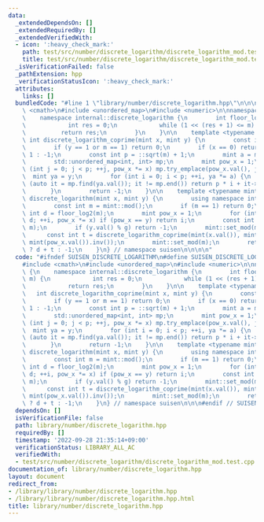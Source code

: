 ```yaml
---
data:
  _extendedDependsOn: []
  _extendedRequiredBy: []
  _extendedVerifiedWith:
  - icon: ':heavy_check_mark:'
    path: test/src/number/discrete_logarithm/discrete_logarithm_mod.test.cpp
    title: test/src/number/discrete_logarithm/discrete_logarithm_mod.test.cpp
  _isVerificationFailed: false
  _pathExtension: hpp
  _verificationStatusIcon: ':heavy_check_mark:'
  attributes:
    links: []
  bundledCode: "#line 1 \"library/number/discrete_logarithm.hpp\"\n\n\n\n#include\
    \ <cmath>\n#include <unordered_map>\n#include <numeric>\n\nnamespace suisen {\n\
    \    namespace internal::discrete_logarithm {\n        int floor_log2(int m) {\n\
    \            int res = 0;\n            while (1 << (res + 1) <= m) ++res;\n  \
    \          return res;\n        }\n    }\n\n    template <typename mint>\n   \
    \ int discrete_logarithm_coprime(mint x, mint y) {\n        const int m = mint::mod();\n\
    \        if (y == 1 or m == 1) return 0;\n        if (x == 0) return y == 0 ?\
    \ 1 : -1;\n        const int p = ::sqrt(m) + 1;\n        mint a = mint(x).inv().pow(p);\n\
    \        std::unordered_map<int, int> mp;\n        mint pow_x = 1;\n        for\
    \ (int j = 0; j < p; ++j, pow_x *= x) mp.try_emplace(pow_x.val(), j);\n      \
    \  mint ya = y;\n        for (int i = 0; i < p; ++i, ya *= a) {\n            if\
    \ (auto it = mp.find(ya.val()); it != mp.end()) return p * i + it->second;\n \
    \       }\n        return -1;\n    }\n\n    template <typename mint>\n    int\
    \ discrete_logarithm(mint x, mint y) {\n        using namespace internal::discrete_logarithm;\n\
    \        const int m = mint::mod();\n        if (m == 1) return 0;\n        const\
    \ int d = floor_log2(m);\n        mint pow_x = 1;\n        for (int i = 0; i <\
    \ d; ++i, pow_x *= x) if (pow_x == y) return i;\n        const int g = std::gcd(pow_x.val(),\
    \ m);\n        if (y.val() % g) return -1;\n        mint::set_mod(m / g);\n  \
    \      const int t = discrete_logarithm_coprime(mint(x.val()), mint(y.val()) *\
    \ mint(pow_x.val()).inv());\n        mint::set_mod(m);\n        return t != -1\
    \ ? d + t : -1;\n    }\n} // namespace suisen\n\n\n\n"
  code: "#ifndef SUISEN_DISCRETE_LOGARITHM\n#define SUISEN_DISCRETE_LOGARITHM\n\n\
    #include <cmath>\n#include <unordered_map>\n#include <numeric>\n\nnamespace suisen\
    \ {\n    namespace internal::discrete_logarithm {\n        int floor_log2(int\
    \ m) {\n            int res = 0;\n            while (1 << (res + 1) <= m) ++res;\n\
    \            return res;\n        }\n    }\n\n    template <typename mint>\n \
    \   int discrete_logarithm_coprime(mint x, mint y) {\n        const int m = mint::mod();\n\
    \        if (y == 1 or m == 1) return 0;\n        if (x == 0) return y == 0 ?\
    \ 1 : -1;\n        const int p = ::sqrt(m) + 1;\n        mint a = mint(x).inv().pow(p);\n\
    \        std::unordered_map<int, int> mp;\n        mint pow_x = 1;\n        for\
    \ (int j = 0; j < p; ++j, pow_x *= x) mp.try_emplace(pow_x.val(), j);\n      \
    \  mint ya = y;\n        for (int i = 0; i < p; ++i, ya *= a) {\n            if\
    \ (auto it = mp.find(ya.val()); it != mp.end()) return p * i + it->second;\n \
    \       }\n        return -1;\n    }\n\n    template <typename mint>\n    int\
    \ discrete_logarithm(mint x, mint y) {\n        using namespace internal::discrete_logarithm;\n\
    \        const int m = mint::mod();\n        if (m == 1) return 0;\n        const\
    \ int d = floor_log2(m);\n        mint pow_x = 1;\n        for (int i = 0; i <\
    \ d; ++i, pow_x *= x) if (pow_x == y) return i;\n        const int g = std::gcd(pow_x.val(),\
    \ m);\n        if (y.val() % g) return -1;\n        mint::set_mod(m / g);\n  \
    \      const int t = discrete_logarithm_coprime(mint(x.val()), mint(y.val()) *\
    \ mint(pow_x.val()).inv());\n        mint::set_mod(m);\n        return t != -1\
    \ ? d + t : -1;\n    }\n} // namespace suisen\n\n\n#endif // SUISEN_DISCRETE_LOGARITHM\n"
  dependsOn: []
  isVerificationFile: false
  path: library/number/discrete_logarithm.hpp
  requiredBy: []
  timestamp: '2022-09-28 21:35:14+09:00'
  verificationStatus: LIBRARY_ALL_AC
  verifiedWith:
  - test/src/number/discrete_logarithm/discrete_logarithm_mod.test.cpp
documentation_of: library/number/discrete_logarithm.hpp
layout: document
redirect_from:
- /library/library/number/discrete_logarithm.hpp
- /library/library/number/discrete_logarithm.hpp.html
title: library/number/discrete_logarithm.hpp
---
```

